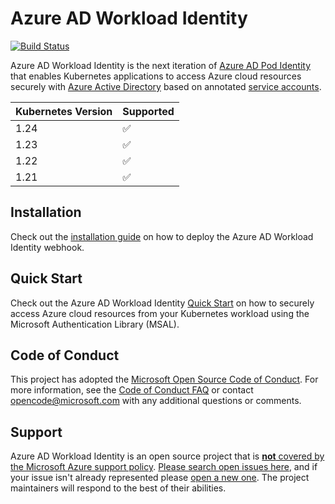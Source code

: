 # Azure AD Workload Identity

[![Build Status][14]][13]

Azure AD Workload Identity is the next iteration of [Azure AD Pod Identity][1] that enables Kubernetes applications to access Azure cloud resources securely with [Azure Active Directory][2] based on annotated [service accounts][3].

| Kubernetes Version | Supported |
| ------------------ | --------- |
| 1.24               | ✅         |
| 1.23               | ✅         |
| 1.22               | ✅         |
| 1.21               | ✅         |

## Installation

Check out the [installation guide][12] on how to deploy the Azure AD Workload Identity webhook.

## Quick Start

Check out the Azure AD Workload Identity [Quick Start][4] on how to securely access Azure cloud resources from your Kubernetes workload using the Microsoft Authentication Library (MSAL).

## Code of Conduct

This project has adopted the [Microsoft Open Source Code of Conduct][17]. For more information, see the [Code of Conduct FAQ][18] or contact [opencode@microsoft.com][19] with any additional questions or comments.

## Support

Azure AD Workload Identity is an open source project that is [**not** covered by the Microsoft Azure support policy][20]. [Please search open issues here][21], and if your issue isn't already represented please [open a new one][22]. The project maintainers will respond to the best of their abilities.

<!-- - Ensure backward compatibility when upgrading from [AAD Pod Identity](https://github.com/Azure/aad-pod-identity). -->

[1]: https://github.com/Azure/aad-pod-identity

[2]: https://azure.microsoft.com/en-us/services/active-directory/

[3]: https://kubernetes.io/docs/tasks/configure-pod-container/configure-service-account/

[4]: https://azure.github.io/azure-workload-identity/docs/quick-start.html

[5]: https://azure.github.io/azure-workload-identity/docs/installation/mutating-admission-webhook.html

[8]: https://azure.github.io/aad-pod-identity/docs/getting-started/role-assignment/

[9]: https://docs.microsoft.com/en-us/azure/virtual-machines/windows/instance-metadata-service?tabs=windows

[10]: https://kubernetes.io/docs/concepts/extend-kubernetes/api-extension/custom-resources/#customresourcedefinitions

[11]: https://kubernetes.io/docs/tasks/configure-pod-container/configure-service-account/#service-account-token-volume-projection

[12]: https://azure.github.io/azure-workload-identity/docs/installation.html

[13]: https://dev.azure.com/AzureContainerUpstream/Azure%20Workload%20Identity/_build/latest?definitionId=365&branchName=main

[14]: https://dev.azure.com/AzureContainerUpstream/Azure%20Workload%20Identity/_apis/build/status/Azure%20Workload%20Identity%20Nightly?branchName=main

[15]: https://azure.github.io/azure-workload-identity/docs/known-issues.html#permission-denied-when-reading-the-projected-service-account-token-file

[17]: https://opensource.microsoft.com/codeofconduct/

[18]: https://opensource.microsoft.com/codeofconduct/faq

[19]: mailto:opencode@microsoft.com

[20]: https://support.microsoft.com/en-us/help/2941892/support-for-linux-and-open-source-technology-in-azure

[21]: https://github.com/Azure/azure-workload-identity/issues

[22]: https://github.com/Azure/azure-workload-identity/issues/new/choose
